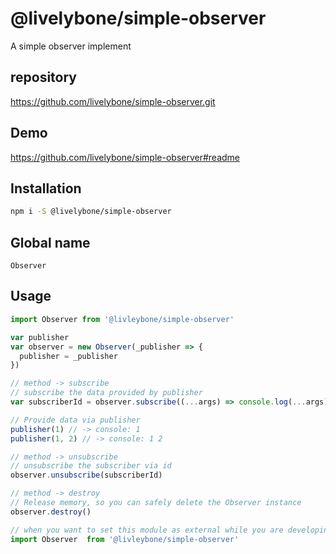 # @livelybone/simple-observer
A simple observer implement

## repository
https://github.com/livelybone/simple-observer.git

## Demo
https://github.com/livelybone/simple-observer#readme

## Installation
```bash
npm i -S @livelybone/simple-observer
```

## Global name
`Observer`

## Usage
```js
import Observer from '@livleybone/simple-observer'

var publisher
var observer = new Observer(_publisher => {
  publisher = _publisher
})

// method -> subscribe
// subscribe the data provided by publisher
var subscriberId = observer.subscribe((...args) => console.log(...args))

// Provide data via publisher
publisher(1) // -> console: 1
publisher(1, 2) // -> console: 1 2

// method -> unsubscribe
// unsubscribe the subscriber via id
observer.unsubscribe(subscriberId)

// method -> destroy
// Release memory, so you can safely delete the Observer instance
observer.destroy()
```

```js
// when you want to set this module as external while you are developing another module, you should import it like this
import Observer  from '@livleybone/simple-observer'
```
